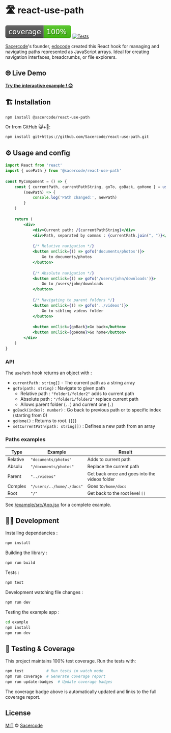 # 🛣️ react-use-path

[![Coverage Status](./coverage/badges.svg)](./coverage/index.html)
[![Tests](https://img.shields.io/badge/tests-35%20passed-brightgreen.svg)](./coverage/index.html)


[Sacercode](https://sacercode.fr)'s founder, [edocode](https://hedocode.github.io) created this React hook for managing and navigating paths represented as JavaScript arrays. Ideal for creating navigation interfaces, breadcrumbs, or file explorers.

## 🌐 Live Demo

**[Try the interactive example ! 😊](https://sacercode.github.io/react-use-path/)**


## 🏗️ Installation

```bash
npm install @sacercode/react-use-path
```

Or from GitHub 😺+🐙:

```bash
npm install git+https://github.com/Sacercode/react-use-path.git
```

## ⚙️ Usage and config

```jsx
import React from 'react'
import { usePath } from '@sacercode/react-use-path'

const MyComponent = () => {
    const { currentPath, currentPathString, goTo, goBack, goHome } = usePath(
        (newPath) => {
            console.log('Path changed:', newPath)
        }
    )

    return (
        <div>
            <div>Current path: /{currentPathString}</div>
            <div>Path, separated by commas : {currentPath.join(", ")}</div>
            
            {/* Relative navigation */}
            <button onClick={() => goTo('documents/photos')}>
                Go to documents/photos
            </button>
            
            {/* Absolute navigation */}
            <button onClick={() => goTo('/users/john/downloads')}>
                Go to /users/john/downloads
            </button>
            
            {/* Navigating to parent folders */}
            <button onClick={() => goTo('../videos')}>
                Go to sibling videos folder
            </button>
            
            <button onClick={goBack}>Go back</button>
            <button onClick={goHome}>Go home</button>
        </div>
    )
}
```

### API

The `usePath` hook returns an object with :

- `currentPath` : `string[]` - The current path as a string array
- `goTo(path: string)` : Navigate to given path
  - Relative path : `"folder1/folder2"` adds to current path
  - Absolute path : `"/folder1/folder2"` replace current path
  - Allows parent folder (`..`) and current one (`.`)
- `goBack(index?: number)` : Go back to previous path or to specific index (starting from 0)
- `goHome()` : Returns to root. (`[]`)
- `setCurrentPath(path: string[])` : Defines a new path from an array

### Paths examples

| Type | Example | Result |
|------|---------|----------|
| Relative | `"documents/photos"` | Adds to current path |
| Absolu | `"/documents/photos"` | Replace the current path |
| Parent | `"../videos"` | Get back once and goes into the videos folder |
| Complex | `"/users/../home/./docs"` | Goes to`/home/docs` |
| Root | `"/"` | Get back to the root level `[]` |

See [/example/src/App.jsx](/example/src/App.jsx) for a complete example.

## 🧑‍💻 Development

Installing dependancies :
```bash
npm install
```

Building the library :
```bash
npm run build
```

Tests :
```bash
npm test
```

Development watching file changes :
```bash
npm run dev
```

Testing the example app :
```bash
cd example
npm install
npm run dev
```

## 🧪 Testing & Coverage

This project maintains 100% test coverage. Run the tests with:

```bash
npm test          # Run tests in watch mode
npm run coverage  # Generate coverage report
npm run update-badges  # Update coverage badges
```

The coverage badge above is automatically updated and links to the full coverage report.

## License

[MIT](./LICENCE.md) © [Sacercode](https://sacercode.fr)

